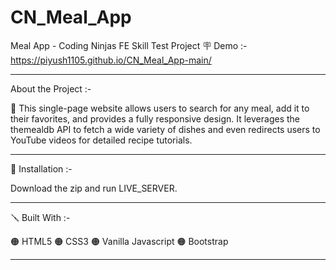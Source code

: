 # CN_Meal_App
Meal App - Coding Ninjas FE Skill Test Project 
🪧 Demo :-  <https://piyush1105.github.io/CN_Meal_App-main/>

----------------------------------------------------------------------------------------------------------------------------------------------------------------------
About the Project :-

🔴 This single-page website allows users to search for any meal, add it to their favorites, and provides a fully responsive design. It leverages the themealdb API to fetch a wide variety of dishes and even redirects users to YouTube videos for detailed recipe tutorials.

----------------------------------------------------------------------------------------------------------------------------------------------------------------------

📐 Installation :-

Download the zip and run LIVE_SERVER.

----------------------------------------------------------------------------------------------------------------------------------------------------------------------

🪛 Built With :-

🟠 HTML5
🟠 CSS3
🟠 Vanilla Javascript
🟠 Bootstrap

----------------------------------------------------------------------------------------------------------------------------------------------------------------------
